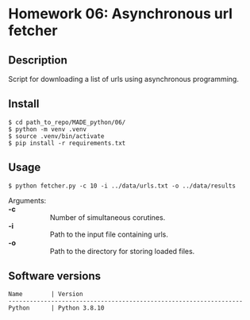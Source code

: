 # Homework 06: Asynchronous url fetcher

## Description

Script for downloading a list of urls 
using asynchronous programming.

## Install
```commandline
$ cd path_to_repo/MADE_python/06/
$ python -m venv .venv
$ source .venv/bin/activate
$ pip install -r requirements.txt
```

## Usage

```commandline
$ python fetcher.py -c 10 -i ../data/urls.txt -o ../data/results
```
Arguments:  
**-c**  
      Number of simultaneous corutines.  
**-i**  
      Path to the input file containing urls.  
**-o**  
      Path to the directory for storing loaded files.  


## Software versions
```
Name        | Version
------------------------------------------------------------------
Python      | Python 3.8.10 
```
